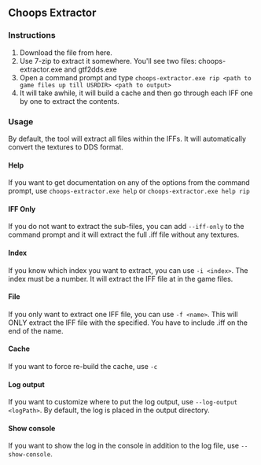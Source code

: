 ## Choops Extractor

### Instructions
1. Download the file from here.
2. Use 7-zip to extract it somewhere. You'll see two files: choops-extractor.exe and gtf2dds.exe
3. Open a command prompt and type `choops-extractor.exe rip <path to game files up till USRDIR> <path to output>`
4. It will take awhile, it will build a cache and then go through each IFF one by one to extract the contents.

### Usage
By default, the tool will extract all files within the IFFs. It will automatically convert the textures to DDS format.

#### Help
If you want to get documentation on any of the options from the command prompt, use `choops-extractor.exe help` or `choops-extractor.exe help rip`

#### IFF Only
If you do not want to extract the sub-files, you can add `--iff-only` to the command prompt and it will extract the full .iff file without any textures.

#### Index
If you know which index you want to extract, you can use `-i <index>`. The index must be a number. It will extract the IFF file at <index> in the game files.

#### File
If you only want to extract one IFF file, you can use `-f <name>`. This will ONLY extract the IFF file with the <name> specified. You have to include .iff on the end of the name.

#### Cache
If you want to force re-build the cache, use `-c`

#### Log output
If you want to customize where to put the log output, use `--log-output <logPath>`. By default, the log is placed in the output directory.

#### Show console
If you want to show the log in the console in addition to the log file, use `--show-console`.
